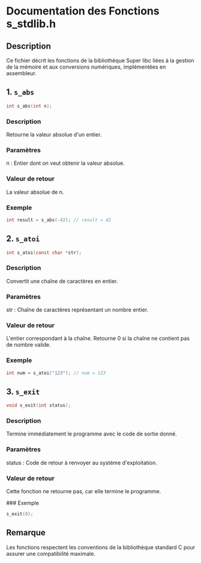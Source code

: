 # Documentation des Fonctions s_stdlib.h

## Description
Ce fichier décrit les fonctions de la bibliothèque Super libc liées à la gestion de la mémoire et aux conversions numériques, implémentées en assembleur.

## 1. `s_abs`
```c
int s_abs(int n);
```
### Description
Retourne la valeur absolue d'un entier.

### Paramètres
n : Entier dont on veut obtenir la valeur absolue.

### Valeur de retour
La valeur absolue de n.

### Exemple
```c
int result = s_abs(-42); // result = 42
```

## 2. `s_atoi`
```c
int s_atoi(const char *str);
```
### Description
Convertit une chaîne de caractères en entier.

### Paramètres
str : Chaîne de caractères représentant un nombre entier.

### Valeur de retour
L'entier correspondant à la chaîne.
Retourne 0 si la chaîne ne contient pas de nombre valide.

### Exemple
```c
int num = s_atoi("123"); // num = 123
```

## 3. `s_exit`
```c
void s_exit(int status);
```
### Description
Termine immédiatement le programme avec le code de sortie donné.

### Paramètres
status : Code de retour à renvoyer au système d'exploitation.

### Valeur de retour
Cette fonction ne retourne pas, car elle termine le programme.

### Exemple
```c
s_exit(0);
```
## Remarque
Les fonctions respectent les conventions de la bibliothèque standard C pour assurer une compatibilité maximale.